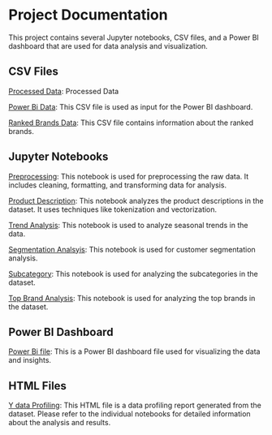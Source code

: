 # Project Documentation
This project contains several Jupyter notebooks, CSV files, and a Power BI dashboard that are used for data analysis and visualization.

## CSV Files

[Processed Data](data.csv): Processed Data

[Power Bi Data](data_powerbi.csv): This CSV file is used as input for the Power BI dashboard.

[Ranked Brands Data](ranked_brands.csv): This CSV file contains information about the ranked brands.

## Jupyter Notebooks
[Preprocessing](preprocessing.ipynb): This notebook is used for preprocessing the raw data. It includes cleaning, formatting, and transforming data for analysis.

[Product Description](product_description.ipynb): This notebook analyzes the product descriptions in the dataset. It uses techniques like tokenization and vectorization.

[Trend Analysis](trend_analysis.ipynb): This notebook is used to analyze seasonal trends in the data.

[Segmentation Analsyis](segmentation_analysis.ipynb): This notebook is used for customer segmentation analysis.

[Subcategory](subcategory.ipynb): This notebook is used for analyzing the subcategories in the dataset.

[Top Brand Analysis](top_brand_analysis.ipynb): This notebook is used for analyzing the top brands in the dataset.


## Power BI Dashboard
[Power Bi file](PowerBi/market_pulse.pbix): This is a Power BI dashboard file used for visualizing the data and insights.

## HTML Files
[Y data Profiling](data_profile_report.html): This HTML file is a data profiling report generated from the dataset.
Please refer to the individual notebooks for detailed information about the analysis and results.

